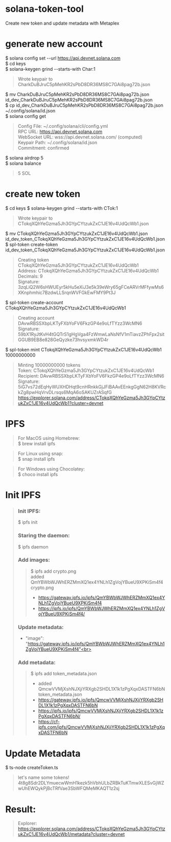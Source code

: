 # solana-token-tool
Create new token and update metadata with Metaplex

# generate new account
$ solana config set --url https://api.devnet.solana.com<br>
$ cd keys<br>
$ solana-keygen grind --starts-with Char:1<br>
>Wrote keypair to CharkDuBJruC5pMehKR2sPbD8DR36MS8C7GAi8pag72b.json<br>

$ mv CharkDuBJruC5pMehKR2sPbD8DR36MS8C7GAi8pag72b.json id_dev_CharkDuBJruC5pMehKR2sPbD8DR36MS8C7GAi8pag72b.json<br>
$ cp id_dev_CharkDuBJruC5pMehKR2sPbD8DR36MS8C7GAi8pag72b.json ~/.config/solana/id.json<br>
$ solana config get<br>
>   Config File: ~/.config/solana/cli/config.yml<br>
    RPC URL: https://api.devnet.solana.com<br>
    WebSocket URL: wss://api.devnet.solana.com/ (computed)<br>
    Keypair Path: ~/.config/solana/id.json<br>
    Commitment: confirmed<br>

$ solana airdrop 5 <br>
$ solana balance<br>
>   5 SOL<br>

# create new token
$ cd keys
$ solana-keygen grind --starts-with CTok:1
>    Wrote keypair to CTokqXQhYeGzma5Jh3GYpCYtzukZxC1JE16v4UdQcWb1.json

$ mv CTokqXQhYeGzma5Jh3GYpCYtzukZxC1JE16v4UdQcWb1.json id_dev_token_CTokqXQhYeGzma5Jh3GYpCYtzukZxC1JE16v4UdQcWb1.json<br>
$ spl-token create-token id_dev_token_CTokqXQhYeGzma5Jh3GYpCYtzukZxC1JE16v4UdQcWb1.json<br>
>   Creating token CTokqXQhYeGzma5Jh3GYpCYtzukZxC1JE16v4UdQcWb1<br>
    Address:  CTokqXQhYeGzma5Jh3GYpCYtzukZxC1JE16v4UdQcWb1<br>
    Decimals:  9<br>
    Signature: 3zqLiQ2W6sHWUEyr5kHu5eXiJ3e5k39eWry65gFCeARVrMFfywMs6XKnphmhic7BzdwLLSrqnWVFGkEwFMY9Pt3J<br>

$ spl-token create-account CTokqXQhYeGzma5Jh3GYpCYtzukZxC1JE16v4UdQcWb1<br>
>   Creating account DAvwRBSSXbpLKTyFXbYoFV6FkzGP4e9oLfTYzz3WcMN6<br>
    Signature: 59bX1RyJtKvH4tGQTrS1gHgVga4FzWmwLaNsNfV1mTiavzZPhFpx2sitGGUB9EB8e828GeQyzke73hvsyxmkWD4r<br>

$ spl-token mint CTokqXQhYeGzma5Jh3GYpCYtzukZxC1JE16v4UdQcWb1 10000000000<br>
>   Minting 10000000000 tokens<br>
    Token: CTokqXQhYeGzma5Jh3GYpCYtzukZxC1JE16v4UdQcWb1<br>
    Recipient: DAvwRBSSXbpLKTyFXbYoFV6FkzGP4e9oLfTYzz3WcMN6<br>
    Signature: 5iG7vs72dEqHyWUXHDHqt9cnHRnkkGjJFiBAAvEEnkgGgN62H8KVRckZg8pwHqVrvDLrsqs6MqA6oSAKUZrASqfG<br>
> https://explorer.solana.com/address/CTokqXQhYeGzma5Jh3GYpCYtzukZxC1JE16v4UdQcWb1?cluster=devnet<br>

# IPFS
>   For MacOS using Homebrew:<br>
    $ brew install ipfs<br>
    
>   For Linux using snap:<br>
    $ snap install ipfs<br>
    
>   For Windows using Chocolatey:<br>
    $ choco install ipfs<br>

# Init IPFS
>   ### Init IPFS:<br>
>   $ ipfs init<br>
>   ### Staring the daemon:<br>
>   $ ipfs daemon<br>
>   ### Add images:<br>
>>  $ ipfs add crypto.png<br>
>>  added QmYBWbWJWhERZMmXQ1ex4YNLh1ZgVojYBueU9XPKiSm4f4 crypto.png<br>
>>  - https://gateway.ipfs.io/ipfs/QmYBWbWJWhERZMmXQ1ex4YNLh1ZgVojYBueU9XPKiSm4f4<br>
>>  - https://ipfs.io/ipfs/QmYBWbWJWhERZMmXQ1ex4YNLh1ZgVojYBueU9XPKiSm4f4/<br>
>   ### Update metadata:<br>
>   - "image": "https://gateway.ipfs.io/ipfs/QmYBWbWJWhERZMmXQ1ex4YNLh1ZgVojYBueU9XPKiSm4f4"<br>
>   ### Add metadata:<br>
>>  $ ipfs add token_metadata.json<br>
>>  - added QmcwVVMjXshNJXjiYRXgb2SHDL1X1k1zPgXqxDASTFN6bN token_metadata.json<br>
>>  - https://gateway.ipfs.io/ipfs/QmcwVVMjXshNJXjiYRXgb2SHDL1X1k1zPgXqxDASTFN6bN<br>
>>  - https://ipfs.io/ipfs/QmcwVVMjXshNJXjiYRXgb2SHDL1X1k1zPgXqxDASTFN6bN/<br>
>>  - https://cf-ipfs.com/ipfs/QmcwVVMjXshNJXjiYRXgb2SHDL1X1k1zPgXqxDASTFN6bN<br>

# Update Metadata
$ ts-node createToken.ts
>   let's name some tokens!<br>
    4t8g8Sdr2DLYmuecwWmH1kezk5hVbhULbZRBkTuKTmwXLESvGjWZwUhEWQykPjBcTRfVae3SbWFQMeMKAQT1z2sj<br>

# Result:
>   Explorer:<br>
    https://explorer.solana.com/address/CTokqXQhYeGzma5Jh3GYpCYtzukZxC1JE16v4UdQcWb1/metadata?cluster=devnet<br>
